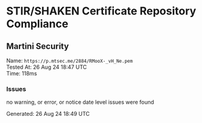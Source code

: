 # STIR/SHAKEN Certificate Repository Compliance

## Martini Security

Name: `https://p.mtsec.me/2884/RMooX-_vH_Ne.pem`\
Tested At: 26 Aug 24 18:47 UTC\
Time: 118ms

### Issues

no warning, or error, or notice date level issues were found

Generated: 26 Aug 24 18:49 UTC